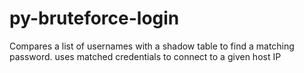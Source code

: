# py-bruteforce-login
Compares a list of usernames with a shadow table to find a matching password.
uses matched credentials to connect to a given host IP
